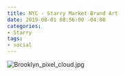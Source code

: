 ```yaml
---
title: NYC - Starry Market Brand Art
date: 2019-08-01 08:56:00 -04:00
categories:
- Starry
tags:
- social
---
```


![Brooklyn_pixel_cloud.jpg](/uploads/Brooklyn_pixel_cloud.jpg)